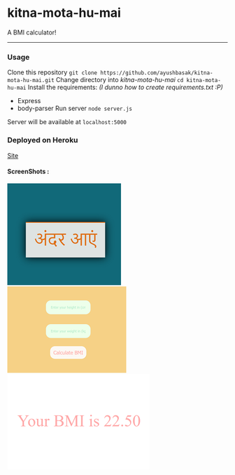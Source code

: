 # kitna-mota-hu-mai
A BMI calculator!
___
### Usage
Clone this repository
`git clone https://github.com/ayushbasak/kitna-mota-hu-mai.git`
Change directory into *kitna-mota-hu-mai*
`cd kitna-mota-hu-mai`
Install the requirements: *(I dunno how to create requirements.txt :P)*
- Express
- body-parser
Run server
`node server.js`

Server will be available at `localhost:5000`

### Deployed on Heroku
[Site](https://kitnamotahumai.herokuapp.com/)

#### ScreenShots :

![If you can't see image this, fix your internet](extras/img01.png)
![If you can't see image this, fix your internet](extras/img02.png)
![If you can't see image this, fix your internet](extras/img03.png)